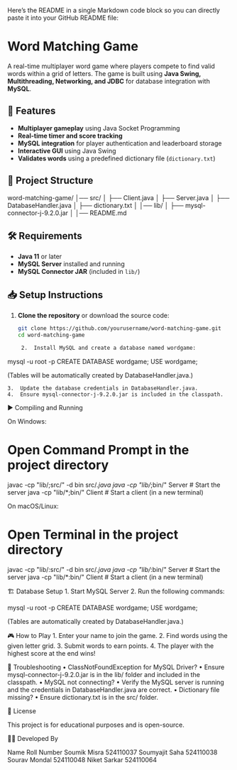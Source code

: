 Here’s the README in a single Markdown code block so you can directly paste it into your GitHub README file:

# Word Matching Game

A real-time multiplayer word game where players compete to find valid words within a grid of letters. The game is built using **Java Swing, Multithreading, Networking, and JDBC** for database integration with **MySQL**.

## 🚀 Features
- **Multiplayer gameplay** using Java Socket Programming
- **Real-time timer and score tracking**
- **MySQL integration** for player authentication and leaderboard storage
- **Interactive GUI** using Java Swing
- **Validates words** using a predefined dictionary file (`dictionary.txt`)

## 📂 Project Structure

word-matching-game/
│── src/
│   ├── Client.java
│   ├── Server.java
│   ├── DatabaseHandler.java
│   ├── dictionary.txt
│
│── lib/
│   ├── mysql-connector-j-9.2.0.jar
│
│── README.md

## 🛠️ Requirements
- **Java 11** or later
- **MySQL Server** installed and running
- **MySQL Connector JAR** (included in `lib/`)

## 📥 Setup Instructions
1. **Clone the repository** or download the source code:
   ```sh
   git clone https://github.com/yourusername/word-matching-game.git
   cd word-matching-game

	2.	Install MySQL and create a database named wordgame:

mysql -u root -p
CREATE DATABASE wordgame;
USE wordgame;

(Tables will be automatically created by DatabaseHandler.java.)

	3.	Update the database credentials in DatabaseHandler.java.
	4.	Ensure mysql-connector-j-9.2.0.jar is included in the classpath.

▶️ Compiling and Running

On Windows:

# Open Command Prompt in the project directory
javac -cp "lib/;src/" -d bin src/*.java
java -cp "lib/*;bin/" Server  # Start the server
java -cp "lib/*;bin/" Client  # Start a client (in a new terminal)

On macOS/Linux:

# Open Terminal in the project directory
javac -cp "lib/:src/" -d bin src/*.java
java -cp "lib/*:bin/" Server  # Start the server
java -cp "lib/*:bin/" Client  # Start a client (in a new terminal)

🏗️ Database Setup
	1.	Start MySQL Server
	2.	Run the following commands:

mysql -u root -p
CREATE DATABASE wordgame;
USE wordgame;

(Tables are automatically created by DatabaseHandler.java.)

🎮 How to Play
	1.	Enter your name to join the game.
	2.	Find words using the given letter grid.
	3.	Submit words to earn points.
	4.	The player with the highest score at the end wins!

🔧 Troubleshooting
	•	ClassNotFoundException for MySQL Driver?
	•	Ensure mysql-connector-j-9.2.0.jar is in the lib/ folder and included in the classpath.
	•	MySQL not connecting?
	•	Verify the MySQL server is running and the credentials in DatabaseHandler.java are correct.
	•	Dictionary file missing?
	•	Ensure dictionary.txt is in the src/ folder.

📜 License

This project is for educational purposes and is open-source.

👨‍💻 Developed By

Name	Roll Number
Soumik Misra	524110037
Soumyajit Saha	524110038
Sourav Mondal	524110048
Niket Sarkar	524110064

